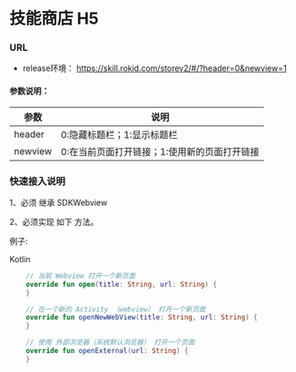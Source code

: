 # 技能商店 H5 

### URL

* release环境： https://skill.rokid.com/storev2/#/?header=0&newview=1

#### 参数说明：

| 参数 | 说明 |
| --- | ---|
| header | 0:隐藏标题栏；1:显示标题栏 |
| newview | 0:在当前页面打开链接；1:使用新的页面打开链接 |

### 快速接入说明

1、必须 继承 SDKWebview

2、必须实现 如下 方法。

例子:

Kotlin

```kotlin
    // 当前 Webview 打开一个新页面
    override fun open(title: String, url: String) {
    }

    // 在一个新的 Activity （webview） 打开一个新页面
    override fun openNewWebView(title: String, url: String) {
    }

    // 使用 外部浏览器（系统默认浏览器） 打开一个页面
    override fun openExternal(url: String) {
    }
```



